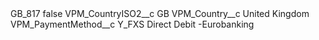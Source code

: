 <?xml version="1.0" encoding="UTF-8"?>
<CustomMetadata xmlns="http://soap.sforce.com/2006/04/metadata" xmlns:xsi="http://www.w3.org/2001/XMLSchema-instance" xmlns:xsd="http://www.w3.org/2001/XMLSchema">
    <label>GB_817</label>
    <protected>false</protected>
    <values>
        <field>VPM_CountryISO2__c</field>
        <value xsi:type="xsd:string">GB</value>
    </values>
    <values>
        <field>VPM_Country__c</field>
        <value xsi:type="xsd:string">United Kingdom</value>
    </values>
    <values>
        <field>VPM_PaymentMethod__c</field>
        <value xsi:type="xsd:string">Y_FXS Direct Debit -Eurobanking</value>
    </values>
</CustomMetadata>
